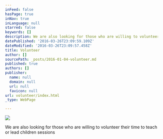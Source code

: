 ```yaml
---
inFeed: false
hasPage: true
inNav: true
inLanguage: null
starred: false
keywords: []
description: We are also looking for those who are willing to volunteer their time to teach or lead children sessions
datePublished: '2016-03-26T23:09:59.109Z'
dateModified: '2016-03-26T23:09:57.458Z'
title: Volunteer
author: []
sourcePath: _posts/2016-01-04-volunteer.md
published: true
authors: []
publisher:
  name: null
  domain: null
  url: null
  favicon: null
url: volunteer/index.html
_type: WebPage

---
```

![](https://the-grid-user-content.s3-us-west-2.amazonaws.com/9ab44bc3-8e02-4564-abec-1fd37f24df2a.jpg)

We are also looking for those who are willing to volunteer their time to teach or lead children sessions